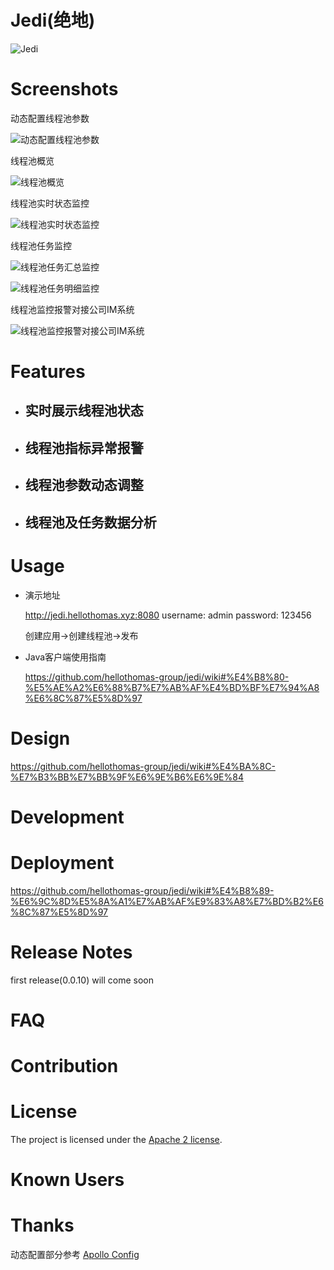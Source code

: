 # Jedi(绝地)
![Jedi](https://img.shields.io/badge/Jedi-a%20reliable%20thread%20pool%20management%20system-brightgreen)

# Screenshots

动态配置线程池参数

![动态配置线程池参数](https://images.gitee.com/uploads/images/2021/0905/170010_6be8758e_5057838.png)

线程池概览

![线程池概览](https://images.gitee.com/uploads/images/2021/0905/170437_924750df_5057838.png)

线程池实时状态监控

![线程池实时状态监控](https://images.gitee.com/uploads/images/2021/0905/170551_292e2bc5_5057838.png)

线程池任务监控

![线程池任务汇总监控](https://images.gitee.com/uploads/images/2021/0905/170714_e8371566_5057838.png)

![线程池任务明细监控](https://images.gitee.com/uploads/images/2021/0905/170748_df7d6765_5057838.png)

线程池监控报警对接公司IM系统

![线程池监控报警对接公司IM系统](https://images.gitee.com/uploads/images/2021/0812/075117_1327fb49_5057838.jpeg)

# Features

- ## 实时展示线程池状态

- ## 线程池指标异常报警

- ## 线程池参数动态调整

- ## 线程池及任务数据分析

# Usage

- 演示地址

  http://jedi.hellothomas.xyz:8080
  username: admin
  password: 123456

  创建应用→创建线程池→发布

- Java客户端使用指南

  https://github.com/hellothomas-group/jedi/wiki#%E4%B8%80-%E5%AE%A2%E6%88%B7%E7%AB%AF%E4%BD%BF%E7%94%A8%E6%8C%87%E5%8D%97

# Design

https://github.com/hellothomas-group/jedi/wiki#%E4%BA%8C-%E7%B3%BB%E7%BB%9F%E6%9E%B6%E6%9E%84

# Development

# Deployment

https://github.com/hellothomas-group/jedi/wiki#%E4%B8%89-%E6%9C%8D%E5%8A%A1%E7%AB%AF%E9%83%A8%E7%BD%B2%E6%8C%87%E5%8D%97

# Release Notes

first release(0.0.10) will come soon

# FAQ

# Contribution

# License

The project is licensed under the [Apache 2 license](https://github.com/hellothomas-group/jedi/blob/main/LICENSE).

# Known Users

# Thanks
动态配置部分参考 [Apollo Config](https://github.com/ctripcorp/apollo)